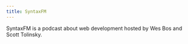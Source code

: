 ```yaml
---
title: SyntaxFM
---
```


SyntaxFM is a podcast about web development hosted by Wes Bos and Scott Tolinsky.
